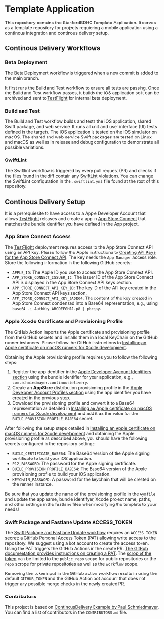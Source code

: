 <!--

This source file is part of the StanfordBDHG Template Application project

SPDX-FileCopyrightText: 2023 Stanford University

SPDX-License-Identifier: MIT

-->

# Template Application

This repository contains the StanfordBDHG Template Application. It serves as a template repository for projects requiering a mobile application using a continous integration and continous delivery setup.

## Continous Delivery Workflows

### Beta Deployment

The Beta Deployment workflow is triggered when a new commit is added to the main branch. 

It first runs the Build and Test workflow to ensure all tests are passing.
Once the Build and Test workflow passes, it builds the iOS application so it can be archived and sent to [TestFlight](https://developer.apple.com/testflight/) for internal beta deployment.

### Build and Test

The Build and Test workflow builds and tests the iOS application, shared Swift package, and web service. It runs all unit and user interface (UI) tests defined in the targets. The iOS application is tested on the iOS simulator on macOS. The shared and web service Swift packages are tested on Linux and macOS as well as in release and debug configuration to demonstrate all possible variations. 

### SwiftLint

The Swiftlint workflow is triggered by every pull request (PR) and checks if the files found in the diff contain any [SwiftLint](https://github.com/realm/SwiftLint) violations.
You can change the SwiftLint configuration in the `.swiftlint.yml` file found at the root of this repository.

## Continous Delivery Setup

It is a prerequiesite to have access to a Apple Developer Account that allows [TestFlight](https://developer.apple.com/testflight/) releases and create a app in [App Store Connect](https://appstoreconnect.apple.com) that matches the bundle identifier you have defined in the App project.

### App Store Connect Access

The [TestFlight](https://developer.apple.com/testflight/) deployment requires access to the App Store Connect API using an API key. Please follow the Apple instructions to [Creating API Keys for the App Store Connect API](https://developer.apple.com/documentation/appstoreconnectapi/creating_api_keys_for_app_store_connect_api). The key needs the `App Manager` access role.
Store the following information in the following GitHub secrets:
- `APPLE_ID`: The Apple ID you use to access the App Store Connect API.
- `APP_STORE_CONNECT_ISSUER_ID`: The issuer ID of the App Store Connect API is displayed in the App Store Connect API keys section.
- `APP_STORE_CONNECT_API_KEY_ID`: The key ID of the API key created in the App Store Connect API keys section.
- `APP_STORE_CONNECT_API_KEY_BASE64`: The content of the key created in App Store Connect condensed into a Base64 representation, e.g., using `base64 -i AuthKey_ABCDEFGHIJ.p8 | pbcopy`.

### Apple Xcode Certificate and Provisioning Profile

The GitHub Action imports the Apple certificate and provisioning profile from the GitHub secrets and installs them in a local KeyChain on the GitHub runner instances.
Please follow the GitHub instructions to [Installing an Apple certificate on macOS runners for Xcode development](https://docs.github.com/en/enterprise-server@3.4/actions/deployment/deploying-xcode-applications/installing-an-apple-certificate-on-macos-runners-for-xcode-development).

Obtaining the Apple provisioning profile requires you to follow the following steps:
1. Register the app identifier in the [Apple Developer Account Identifiers section](https://developer.apple.com/account/resources/identifiers/list) using the bundle identifier for your application, e.g., `com.schmiedmayer.continousdelivery`.
2. Create an **AppStore** distribution provisioning profile in the [Apple Developer Account Profiles section](https://developer.apple.com/account/resources/profiles/list) using the app identifier you have created in the previous step.
3. Download the provisioning profile and convert it to a Base64 representation as detailed in [Installing an Apple certificate on macOS runners for Xcode development](https://docs.github.com/en/enterprise-server@3.4/actions/deployment/deploying-xcode-applications/installing-an-apple-certificate-on-macos-runners-for-xcode-development) and add it as the value for the `BUILD_PROVISION_PROFILE_BASE64` secret.

After following the setup steps detailed in [Installing an Apple certificate on macOS runners for Xcode development](https://docs.github.com/en/enterprise-server@3.4/actions/deployment/deploying-xcode-applications/installing-an-apple-certificate-on-macos-runners-for-xcode-development) and obtaining the Apple provisioning profile as described above, you should have the following secrets configured in the repository settings:
- `BUILD_CERTIFICATE_BASE64`: The Base64 version of the Apple signing certificate to build your iOS application.
- `P12_PASSWORD`: The password for the Apple signing certificate.
- `BUILD_PROVISION_PROFILE_BASE64`: The Base64 version of the Apple provisioning profile to build your iOS application.
- `KEYCHAIN_PASSWORD`: A password for the keychain that will be created on the runner instance.

Be sure that you update the name of the provisioning profile in the `Gymfile` and update the app name, bundle identifyer, Xcode project name, paths, and other settings in the fastlane files when modifying the template to your needs!

### Swift Package and Fastlane Update ACCESS_TOKEN

The [Swift Package and Fastlane Update workflow](https://github.com/PSchmiedmayer/ContinousDelivery/blob/main/.github/workflows/update.yml) requires an `ACCESS_TOKEN` secret: a GitHub Personal Access Token (PAT) allowing write access to the repository.
We suggest using a bot account to create the access token. Using the PAT triggers the GitHub Actions in the create PR. [The GitHub documentation provides instructions on creating a PAT](https://docs.github.com/en/authentication/keeping-your-account-and-data-secure/creating-a-personal-access-token). The [scrop of the token](https://docs.github.com/en/developers/apps/building-oauth-apps/scopes-for-oauth-apps) can be limited to the `public_repo` scope for public repositories or the `repo` scrope for private repositories as well as the `workflow` scope.

Removing the `token` input in the GitHub action workflow results in using the default `GITHUB_TOKEN` and the GitHub Action bot account that does not trigger any possible merge checks in the newly created PR.

### Contributors

This project is based on [ContinousDelivery Example by Paul Schmiedmayer](https://github.com/PSchmiedmayer/ContinousDelivery). You can find a list of contributors in the `CONTRIBUTORS.md` file.
